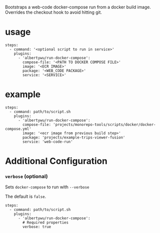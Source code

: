 Bootstraps a web-code docker-compose run from a docker build image. Overrides the checkout hook to avoid hitting git.

# usage

```
steps:
  - command: '<optional script to run in service>'
    plugins:
      - 'albertywu/run-docker-compose':
        compose-file: '<PATH TO DOCKER COMPOSE FILE>'
        image: '<ECR IMAGE>'
        package: '<WEB_CODE PACKAGE>'
        service: '<SERVICE>'
```

# example

```
steps:
  - command: path/to/script.sh
    plugins:
      - 'albertywu/run-docker-compose':
        compose-file: 'projects/monorepo-tools/scripts/docker/docker-compose.yml'
        image: '<ecr image from previous build step>'
        package: 'projects/example-trips-viewer-fusion'
        service: 'web-code-run'
```

# Additional Configuration

### `verbose` (optional)

Sets `docker-compose` to run with `--verbose`

The default is `false`.

```
steps:
  - command: path/to/script.sh
    plugins:
      - 'albertywu/run-docker-compose':
        # Required properties
        verbose: true
```
